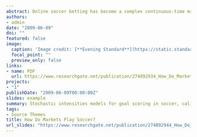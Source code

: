 ```yaml
---
abstract: Online soccer betting has become a complex continuous-time market. Hence, the need for continuous time and sophisticated models is obvious as the original simple Poisson model of Maher is not able to reproduce the prices and dynamics that we observe in the market. In order to price bets more accurately, Dixon and Robinson proposed some modulated Poisson processes for goals. Nevertheless, as there are few closed-form for most liquid bets, they chose to calibrate their model historically. We generalize their models and describe a procedure to calibrate the prices implicitely from a set of basic bets prices. Our main result is the expressions of prices of correct score bets in this model.
authors:
- admin
date: "2009-06-09"
doi: ""
featured: false
image:
  caption: 'Image credit: [**Evening Standard**](https://static.standard.co.uk/s3fs-public/thumbnails/image/2020/05/21/11/manchester-united-chelsea-2008-champions-league-final.jpg)'
  focal_point: ""
  preview_only: false
links:
- name: PDF
  url: https://www.researchgate.net/publication/274892934_How_Do_Markets_Play_Soccer
projects:
- "1"
publishDate: "2009-06-09T00:00:00Z"
slides: example
summary: Stochastic intensities models for goal scoring in soccer, calibrated on market data.
tags:
- Source Themes
title: How Do Markets Play Soccer?
url_slides: "https://www.researchgate.net/publication/274892944_How_Do_Markets_Play_Soccer"
---
```


